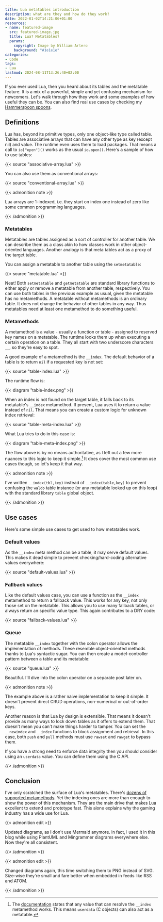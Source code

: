 ```yaml
---
title: Lua metatables introduction
description: what are they and how do they work?
date: 2022-01-02T14:21:06+01:00
resources:
- name: featured-image
  src: featured-image.jpg
  title: Lua? Metatables?
  params:
    copyright: Image by William Artero
    background: "#1e1e1e"
categories:
- Code
tags:
- Lua
lastmod: 2024-08-11T13:26:40+02:00
---
```


If you ever used Lua, then you heard about its tables and the metatable feature.
It is a mix of a powerful, simple and yet confusing mechanism for newcomers.
Let's walk through how they work and some examples of how useful they can be.
You can also find real use cases by checking my [Hammerspoon spoons][spoons].

<!--more-->

## Definitions

Lua has, beyond its primitive types, only one object-like type called table.
Tables are associative arrays that can have any other type as key (except nil)
and value. The runtime even uses them to load packages. That means a call
to `io["open"]()` works as the usual `io.open()`. Here's a sample of how to
use tables:

{{< source "associative-array.lua" >}}

You can also use them as conventional arrays:

{{< source "conventional-array.lua" >}}

{{< admonition note >}}

Lua arrays are 1-indexed, i.e. they start on index one instead of zero like some
common programming languages.

{{< /admonition >}}

### Metatables

Metatables are tables assigned as a sort of controller for another table. We
can describe them as a class akin to how classes work in other object-oriented
languages. Another analogy is that meta tables act as a proxy of the target
table.

You can assign a metatable to another table using the `setmetatable`:

{{< source "metatable.lua" >}}

Neat! Both `setmetatable` and `getmetatable` are standard library functions to
either apply or remove a metatable from another table, respectively. You can
use both tables in the previous example as usual, given the metatable has no
metamethods. A metatable without metamethods is an ordinary table. It does not
change the behavior of other tables in any way. Thus metatables need at least
one metamethod to do something useful.

### Metamethods

A metamethod is a value - usually a function or table - assigned to reserved
key names on a metatable. The runtime looks them up when executing a certain
operation on a table. They all start with two underscore characters `__`, so
they're easy to spot.

A good example of a metamethod is the `__index`. The default behavior of a table
is to return `nil` if a requested key is not set:

{{< source "table-index.lua" >}}

The runtime flow is:

{{< diagram "table-index.png" >}}

When an index is not found on the target table, it falls back to its metatable's
`__index` metamethod. If present, Lua uses it to return a value instead of
`nil`. That means you can create a custom logic for unknown index retrieval:

{{< source "table-meta-index.lua" >}}

What Lua tries to do in this case is:

{{< diagram "table-meta-index.png" >}}

The flow above is by no means authoritative, as I left out a few more nuances to
this logic to keep it simple.[^metaindex] It does cover the most common use
cases though, so let's keep it that way.

{{< admonition note >}}

I've written `__index(tbl,key)` instead of `__index(table,key)` to prevent
confusing the `waldo` table instance (or any metatable looked up on this
loop) with the standard library `table` global object.

{{< /admonition >}}

[^metaindex]: The [documentation][docs-meta] states that any value that can
resolve the `__index` metamethod works. This means `userdata` (C objects) can
also act as a metatable.

## Use cases

Here's some simple use cases to get used to how metatables work.

### Default values

As the `__index` meta method can be a table, it may serve default values. This
makes it dead simple to prevent checking/hard-coding alternative values
everywhere:

{{< source "default-values.lua" >}}

### Fallback values

Like the default values case, you can use a function as the `__index` metamethod
to return a fallback value. This works for any key, not only those set on the
metatable. This allows you to use many fallback tables, or always return an
specific value type. This again contributes to a DRY code:

{{< source "fallback-values.lua" >}}

### Queue

The metatable `__index` together with the colon operator allows the
implementation of methods. These resemble object-oriented methods thanks to
Lua's syntactic sugar. You can then create a model-controller pattern between a
table and its metatable:

{{< source "queue.lua" >}}

Beautiful. I'll dive into the colon operator on a separate post later on.

{{< admonition note >}}

The example above is a rather naive implementation to keep it simple. It doesn't
prevent direct CRUD operations, non-numerical or out-of-order keys.

Another reason is that Lua by design is extensible. That means it doesn't
provide as many ways to lock down tables as it offers to extend them. That
doesn't mean you can't make things harder to tamper. You can set the `__newindex`
and `__index` functions to block assignment and retrieval. In this case, both
`push` and `pull` methods must use `rawset` and `rawget` to bypass them.

If you have a strong need to enforce data integrity then you should consider
using an `userdata` value. You can define them using the C API.

{{< /admonition >}}

## Conclusion

I've only scratched the surface of Lua's metatables.
There's [dozens of supported metamethods][docs-meta].
Yet the indexing ones are more than enough to show the power of this mechanism.
They are the main drive that makes Lua excellent to extend and prototype fast.
This alone explains why the gaming industry has a wide use for Lua.

{{< admonition edit >}}

Updated diagrams, as I don't use Mermaid anymore. In fact, I used it in this
blog while using PlantUML and Mingrammer diagrams everywhere else. Now they're
all consistent.

{{< /admonition >}}

{{< admonition edit >}}

Changed diagrams again, this time switching them to PNG instead of SVG.
Size-wise they're small and fare better when embedded in feeds like RSS and
ATOM.

{{< /admonition >}}

[spoons]: https://github.com/wwmoraes/spoons
[docs-meta]: https://www.lua.org/manual/5.4/manual.html#2.4
